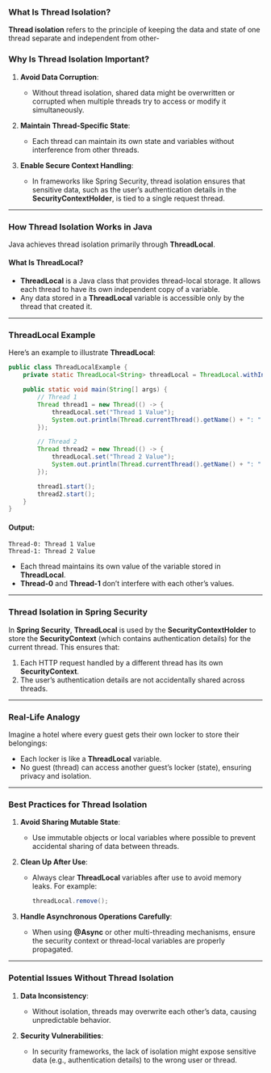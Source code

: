 ### **What Is Thread Isolation?**

**Thread isolation** refers to the principle of keeping the data and state of one thread separate and independent from other-

### **Why Is Thread Isolation Important?**

1. **Avoid Data Corruption**:
   - Without thread isolation, shared data might be overwritten or corrupted when multiple threads try to access or modify it simultaneously.

2. **Maintain Thread-Specific State**:
   - Each thread can maintain its own state and variables without interference from other threads.

3. **Enable Secure Context Handling**:
   - In frameworks like Spring Security, thread isolation ensures that sensitive data, such as the user’s authentication details in the **SecurityContextHolder**, is tied to a single request thread.

---

### **How Thread Isolation Works in Java**

Java achieves thread isolation primarily through **ThreadLocal**.

#### **What Is ThreadLocal?**
- **ThreadLocal** is a Java class that provides thread-local storage. It allows each thread to have its own independent copy of a variable.
- Any data stored in a **ThreadLocal** variable is accessible only by the thread that created it.

---

### **ThreadLocal Example**

Here’s an example to illustrate **ThreadLocal**:

```java
public class ThreadLocalExample {
    private static ThreadLocal<String> threadLocal = ThreadLocal.withInitial(() -> "Initial Value");

    public static void main(String[] args) {
        // Thread 1
        Thread thread1 = new Thread(() -> {
            threadLocal.set("Thread 1 Value");
            System.out.println(Thread.currentThread().getName() + ": " + threadLocal.get());
        });

        // Thread 2
        Thread thread2 = new Thread(() -> {
            threadLocal.set("Thread 2 Value");
            System.out.println(Thread.currentThread().getName() + ": " + threadLocal.get());
        });

        thread1.start();
        thread2.start();
    }
}
```

#### **Output:**
```
Thread-0: Thread 1 Value
Thread-1: Thread 2 Value
```

- Each thread maintains its own value of the variable stored in **ThreadLocal**.
- **Thread-0** and **Thread-1** don’t interfere with each other’s values.

---

### **Thread Isolation in Spring Security**

In **Spring Security**, **ThreadLocal** is used by the **SecurityContextHolder** to store the **SecurityContext** (which contains authentication details) for the current thread. This ensures that:

1. Each HTTP request handled by a different thread has its own **SecurityContext**.
2. The user’s authentication details are not accidentally shared across threads.

---

### **Real-Life Analogy**

Imagine a hotel where every guest gets their own locker to store their belongings:

- Each locker is like a **ThreadLocal** variable.
- No guest (thread) can access another guest’s locker (state), ensuring privacy and isolation.

---

### **Best Practices for Thread Isolation**

1. **Avoid Sharing Mutable State**:
   - Use immutable objects or local variables where possible to prevent accidental sharing of data between threads.

2. **Clean Up After Use**:
   - Always clear **ThreadLocal** variables after use to avoid memory leaks. For example:
     ```java
     threadLocal.remove();
     ```

3. **Handle Asynchronous Operations Carefully**:
   - When using **@Async** or other multi-threading mechanisms, ensure the security context or thread-local variables are properly propagated.

---

### **Potential Issues Without Thread Isolation**

1. **Data Inconsistency**:
   - Without isolation, threads may overwrite each other’s data, causing unpredictable behavior.

2. **Security Vulnerabilities**:
   - In security frameworks, the lack of isolation might expose sensitive data (e.g., authentication details) to the wrong user or thread.
